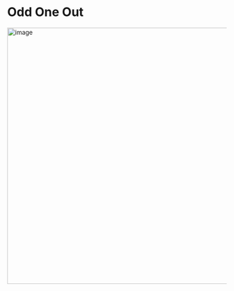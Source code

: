 # Odd One Out #
<img width="589" alt="image" src="https://github.com/user-attachments/assets/b25d2830-c350-432e-a133-3ba30c47c84a">
